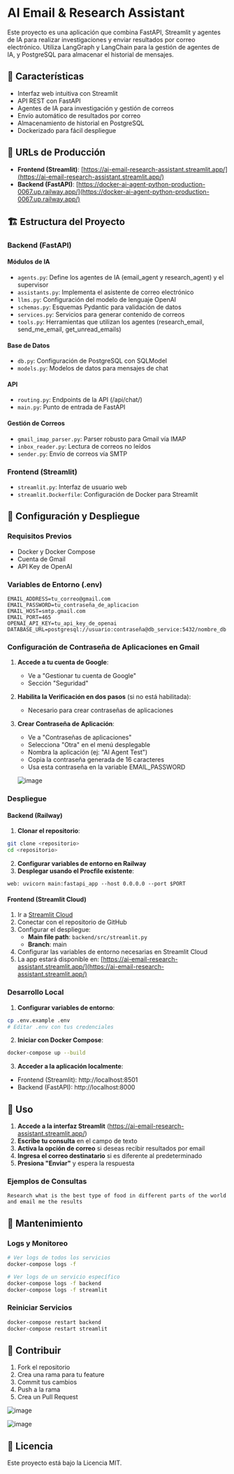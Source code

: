 # AI Email & Research Assistant

Este proyecto es una aplicación que combina FastAPI, Streamlit y agentes de IA para realizar investigaciones y enviar resultados por correo electrónico. Utiliza LangGraph y LangChain para la gestión de agentes de IA, y PostgreSQL para almacenar el historial de mensajes.

## 🌟 Características

- Interfaz web intuitiva con Streamlit
- API REST con FastAPI
- Agentes de IA para investigación y gestión de correos
- Envío automático de resultados por correo
- Almacenamiento de historial en PostgreSQL
- Dockerizado para fácil despliegue

## 🔗 URLs de Producción

- **Frontend (Streamlit)**: [https://ai-email-research-assistant.streamlit.app/](https://ai-email-research-assistant.streamlit.app/)
- **Backend (FastAPI)**: [https://docker-ai-agent-python-production-0067.up.railway.app/](https://docker-ai-agent-python-production-0067.up.railway.app/)

## 🏗 Estructura del Proyecto

### Backend (FastAPI)

#### Módulos de IA
- `agents.py`: Define los agentes de IA (email_agent y research_agent) y el supervisor
- `assistants.py`: Implementa el asistente de correo electrónico
- `llms.py`: Configuración del modelo de lenguaje OpenAI
- `schemas.py`: Esquemas Pydantic para validación de datos
- `services.py`: Servicios para generar contenido de correos
- `tools.py`: Herramientas que utilizan los agentes (research_email, send_me_email, get_unread_emails)

#### Base de Datos
- `db.py`: Configuración de PostgreSQL con SQLModel
- `models.py`: Modelos de datos para mensajes de chat

#### API
- `routing.py`: Endpoints de la API (/api/chat/)
- `main.py`: Punto de entrada de FastAPI

#### Gestión de Correos
- `gmail_imap_parser.py`: Parser robusto para Gmail vía IMAP
- `inbox_reader.py`: Lectura de correos no leídos
- `sender.py`: Envío de correos vía SMTP

### Frontend (Streamlit)
- `streamlit.py`: Interfaz de usuario web
- `streamlit.Dockerfile`: Configuración de Docker para Streamlit

## 🚀 Configuración y Despliegue

### Requisitos Previos
- Docker y Docker Compose
- Cuenta de Gmail
- API Key de OpenAI

### Variables de Entorno (.env)
```
EMAIL_ADDRESS=tu_correo@gmail.com
EMAIL_PASSWORD=tu_contraseña_de_aplicacion
EMAIL_HOST=smtp.gmail.com
EMAIL_PORT=465
OPENAI_API_KEY=tu_api_key_de_openai
DATABASE_URL=postgresql://usuario:contraseña@db_service:5432/nombre_db
```

### Configuración de Contraseña de Aplicaciones en Gmail

1. **Accede a tu cuenta de Google**:
   - Ve a "Gestionar tu cuenta de Google"
   - Sección "Seguridad"

2. **Habilita la Verificación en dos pasos** (si no está habilitada):
   - Necesario para crear contraseñas de aplicaciones

3. **Crear Contraseña de Aplicación**:
   - Ve a "Contraseñas de aplicaciones"
   - Selecciona "Otra" en el menú desplegable
   - Nombra la aplicación (ej: "AI Agent Test")
   - Copia la contraseña generada de 16 caracteres
   - Usa esta contraseña en la variable EMAIL_PASSWORD
  
   ![image](https://github.com/user-attachments/assets/4b82d96a-15c7-4b0e-a250-86f20c3e61d1)

### Despliegue

#### Backend (Railway)
1. **Clonar el repositorio**:
```bash
git clone <repositorio>
cd <repositorio>
```

2. **Configurar variables de entorno en Railway**
3. **Desplegar usando el Procfile existente**:
```
web: uvicorn main:fastapi_app --host 0.0.0.0 --port $PORT
```

#### Frontend (Streamlit Cloud)
1. Ir a [Streamlit Cloud](https://streamlit.io/cloud)
2. Conectar con el repositorio de GitHub
3. Configurar el despliegue:
   - **Main file path**: `backend/src/streamlit.py`
   - **Branch**: main
4. Configurar las variables de entorno necesarias en Streamlit Cloud
5. La app estará disponible en: [https://ai-email-research-assistant.streamlit.app/](https://ai-email-research-assistant.streamlit.app/)

### Desarrollo Local

1. **Configurar variables de entorno**:
```bash
cp .env.example .env
# Editar .env con tus credenciales
```

2. **Iniciar con Docker Compose**:
```bash
docker-compose up --build
```

3. **Acceder a la aplicación localmente**:
- Frontend (Streamlit): http://localhost:8501
- Backend (FastAPI): http://localhost:8000

## 📝 Uso

1. **Accede a la interfaz Streamlit** (https://ai-email-research-assistant.streamlit.app/)
2. **Escribe tu consulta** en el campo de texto
3. **Activa la opción de correo** si deseas recibir resultados por email
4. **Ingresa el correo destinatario** si es diferente al predeterminado
5. **Presiona "Enviar"** y espera la respuesta

### Ejemplos de Consultas
```
Research what is the best type of food in different parts of the world and email me the results
```

## 🔧 Mantenimiento

### Logs y Monitoreo
```bash
# Ver logs de todos los servicios
docker-compose logs -f

# Ver logs de un servicio específico
docker-compose logs -f backend
docker-compose logs -f streamlit
```

### Reiniciar Servicios
```bash
docker-compose restart backend
docker-compose restart streamlit
```

## 🤝 Contribuir

1. Fork el repositorio
2. Crea una rama para tu feature
3. Commit tus cambios
4. Push a la rama
5. Crea un Pull Request

![image](https://github.com/user-attachments/assets/a96d48d0-a153-489b-95ee-95266d45a005)

![image](https://github.com/user-attachments/assets/7dd65d4c-25b8-468c-a1c4-146fffb6fc1c)



## 📄 Licencia

Este proyecto está bajo la Licencia MIT. 
